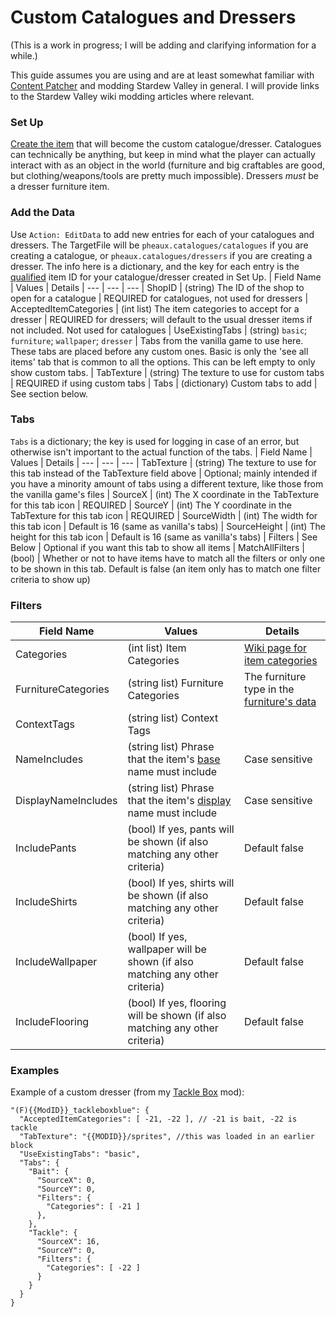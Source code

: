 # Custom Catalogues and Dressers
(This is a work in progress; I will be adding and clarifying information for a while.)

This guide assumes you are using and are at least somewhat familiar with [Content Patcher](https://github.com/Pathoschild/StardewMods/blob/stable/ContentPatcher/docs/author-guide.md#readme) and modding Stardew Valley in general. I will provide links to the Stardew Valley wiki modding articles where relevant.

### Set Up
[Create the item](https://stardewvalleywiki.com/Modding:Items) that will become the custom catalogue/dresser. Catalogues can technically be anything, but keep in mind what the player can actually interact with as an object in the world (furniture and big craftables are good, but clothing/weapons/tools are pretty much impossible). Dressers _must_ be a dresser furniture item.

### Add the Data
Use `Action: EditData` to add new entries for each of your catalogues and dressers. The TargetFile will be `pheaux.catalogues/catalogues` if you are creating a catalogue, or `pheaux.catalogues/dressers` if you are creating a dresser. The info here is a dictionary, and the key for each entry is the <ins>qualified</ins> item ID for your catalogue/dresser created in Set Up.
| Field Name | Values | Details
| --- | --- | ---
| ShopID | (string) The ID of the shop to open for a catalogue | REQUIRED for catalogues, not used for dressers
| AcceptedItemCategories | (int list) The item categories to accept for a dresser | REQUIRED for dressers; will default to the usual dresser items if not included. Not used for catalogues
| UseExistingTabs | (string) `basic`; `furniture`; `wallpaper`; `dresser` | Tabs from the vanilla game to use here. These tabs are placed before any custom ones. Basic is only the 'see all items' tab that is common to all the options. This can be left empty to only show custom tabs.
| TabTexture | (string) The texture to use for custom tabs | REQUIRED if using custom tabs 
| Tabs | (dictionary) Custom tabs to add | See section below. 

### Tabs
`Tabs` is a dictionary; the key is used for logging in case of an error, but otherwise isn't important to the actual function of the tabs.
| Field Name | Values | Details
| --- | --- | ---
| TabTexture | (string) The texture to use for this tab instead of the TabTexture field above | Optional; mainly intended if you have a minority amount of tabs using a different texture, like those from the vanilla game's files
| SourceX | (int) The X coordinate in the TabTexture for this tab icon | REQUIRED
| SourceY | (int) The Y coordinate in the TabTexture for this tab icon | REQUIRED
| SourceWidth | (int) The width for this tab icon | Default is 16 (same as vanilla's tabs)
| SourceHeight | (int) The height for this tab icon | Default is 16 (same as vanilla's tabs)
| Filters | See Below | Optional if you want this tab to show all items 
| MatchAllFilters | (bool) | Whether or not to have items have to match all the filters or only one to be shown in this tab. Default is false (an item only has to match one filter criteria to show up)

### Filters
| Field Name | Values | Details
| --- | --- | ---
| Categories | (int list) Item Categories | [Wiki page for item categories](https://stardewvalleywiki.com/Modding:Items#Categories)
| FurnitureCategories | (string list) Furniture Categories | The furniture type in the [furniture's data](https://stardewvalleywiki.com/Modding:Furniture)
| ContextTags | (string list) Context Tags |
| NameIncludes | (string list) Phrase that the item's <ins>base</ins> name must include | Case sensitive
| DisplayNameIncludes | (string list) Phrase that the item's <ins>display</ins> name must include | Case sensitive
| IncludePants | (bool) If yes, pants will be shown (if also matching any other criteria) | Default false
| IncludeShirts | (bool) If yes, shirts will be shown (if also matching any other criteria) | Default false
| IncludeWallpaper | (bool) If yes, wallpaper will be shown (if also matching any other criteria) | Default false
| IncludeFlooring | (bool) If yes, flooring will be shown (if also matching any other criteria) | Default false

### Examples
Example of a custom dresser (from my [Tackle Box](https://www.nexusmods.com/stardewvalley/mods/33064) mod):

```
"(F){{ModID}}_tackleboxblue": {
  "AcceptedItemCategories": [ -21, -22 ], // -21 is bait, -22 is tackle
  "TabTexture": "{{MODID}}/sprites", //this was loaded in an earlier block
  "UseExistingTabs": "basic",
  "Tabs": {
    "Bait": {
      "SourceX": 0,
      "SourceY": 0,
      "Filters": {
        "Categories": [ -21 ]
      },
    },
    "Tackle": {
      "SourceX": 16,
      "SourceY": 0,
      "Filters": {
        "Categories": [ -22 ]
      }
    }
  }
}
```

